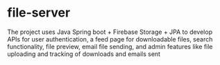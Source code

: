 # file-server
The project uses Java Spring boot + Firebase Storage + JPA to develop APIs for user authentication, a feed page for downloadable files, search functionality, file preview, email file sending, and admin features like file uploading and tracking of downloads and emails sent
